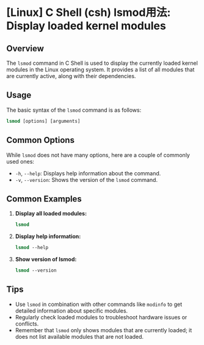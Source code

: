 # [Linux] C Shell (csh) lsmod用法: Display loaded kernel modules

## Overview
The `lsmod` command in C Shell is used to display the currently loaded kernel modules in the Linux operating system. It provides a list of all modules that are currently active, along with their dependencies.

## Usage
The basic syntax of the `lsmod` command is as follows:

```csh
lsmod [options] [arguments]
```

## Common Options
While `lsmod` does not have many options, here are a couple of commonly used ones:

- `-h`, `--help`: Displays help information about the command.
- `-v`, `--version`: Shows the version of the `lsmod` command.

## Common Examples

1. **Display all loaded modules:**
   ```csh
   lsmod
   ```

2. **Display help information:**
   ```csh
   lsmod --help
   ```

3. **Show version of lsmod:**
   ```csh
   lsmod --version
   ```

## Tips
- Use `lsmod` in combination with other commands like `modinfo` to get detailed information about specific modules.
- Regularly check loaded modules to troubleshoot hardware issues or conflicts.
- Remember that `lsmod` only shows modules that are currently loaded; it does not list available modules that are not loaded.
